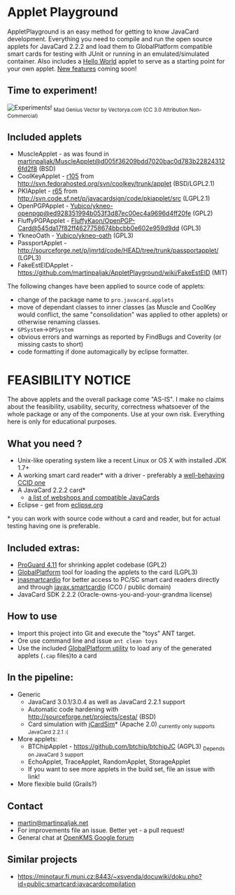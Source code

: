 Applet Playground
=================

AppletPlayground is an easy method for getting to know JavaCard development. Everything you need to compile and run the open source applets for JavaCard 2.2.2 and load them to GlobalPlatform compatible smart cards for testing with JUnit or running in an emulated/simulated container. Also includes a [Hello World](http://en.wikipedia.org/wiki/Hello_world_program) applet to serve as a starting point for your own applet. [New features](#in-the-pipeline) coming soon!

## Time to experiment!
![Experiments!](http://www.freevector.com/site_media/preview_images/FreeVector-Evil-Doctor.jpg)
<sub>Mad Genius Vector by Vectorya.com (CC 3.0 Attribution Non-Commercial)</sub>

## Included applets
 * MuscleApplet - as was found in [martinpaljak/MuscleApplet@d005f36209bdd7020bac0d783b228243126fd2f8](https://github.com/martinpaljak/MuscleApplet/commit/d005f36209bdd7020bac0d783b228243126fd2f8) (BSD)
 * CoolKeyApplet - [r105](http://svn.fedorahosted.org/svn/coolkey/!svn/bc/105/trunk/applet/) from http://svn.fedorahosted.org/svn/coolkey/trunk/applet (BSD/LGPL2.1)
 * PKIApplet - [r65](http://svn.code.sf.net/p/javacardsign/code/!svn/bc/65/pkiapplet/src/) from http://svn.code.sf.net/p/javacardsign/code/pkiapplet/src (LGPL2.1)
 * OpenPGPApplet - [Yubico/ykneo-openpgp@ed928351994b053f3d87ec00ec4a9696d4ff20fe](https://github.com/Yubico/ykneo-openpgp/commit/ed928351994b053f3d87ec00ec4a9696d4ff20fe) (GPL2)
 * FluffyPGPApplet - [FluffyKaon/OpenPGP-Card@545da17f82ff4627758674bbcbb0e602e959d9dd](https://github.com/FluffyKaon/OpenPGP-Card/commit/545da17f82ff4627758674bbcbb0e602e959d9dd) (GPL3)
 * YkneoOath - [Yubico/ykneo-oath](https://github.com/Yubico/ykneo-oath/) (GPL3)
 * PassportApplet - http://sourceforge.net/p/jmrtd/code/HEAD/tree/trunk/passportapplet/ (LGPL3)
 * FakeEstEIDApplet - https://github.com/martinpaljak/AppletPlayground/wiki/FakeEstEID (MIT)

The following changes have been applied to source code of applets:
 * change of the package name to ```pro.javacard.applets```
 * move of dependant classes to inner classes (as Muscle and CoolKey would conflict, the same "consolidation" was applied to other applets) or otherwise renaming classes.
 * ```GPSystem```->```OPSystem``` 
 * obvious errors and warnings as reported by FindBugs and Coverity (or missing casts to short)
 * code formatting if done automagically by eclipse formatter.

# FEASIBILITY NOTICE
 The above applets and the overall package come "AS-IS". I make no claims about the feasibility, usability, security, correctness whatsoever of the whole package or any of the components. Use at your own risk. Everything here is only for educational purposes.

## What you need ?
 * Unix-like operating system like a recent Linux or OS X with installed JDK 1.7+
 * A working smart card reader* with a driver - preferably a [well-behaving CCID one](http://pcsclite.alioth.debian.org/ccid/section.html)
 * A JavaCard 2.2.2 card*
   * [a list of webshops and compatible JavaCards](https://github.com/martinpaljak/GlobalPlatform/wiki/TestedCards)
 * Eclipse - get from [eclipse.org](http://eclipse.org/downloads/)

\* you can work with source code without a card and reader, but for actual testing having one is preferable.

## Included extras:
 * [ProGuard 4.11](http://proguard.sourceforge.net/) for shrinking applet codebase (GPL2)
 * [GlobalPlatform](https://github.com/martinpaljak/GlobalPlatform) tool for loading the applets to the card (LGPL3)
 * [jnasmartcardio](https://github.com/jnasmartcardio/jnasmartcardio) for better access to PC/SC smart card readers directly and through [javax.smartcardio](http://docs.oracle.com/javase/7/docs/jre/api/security/smartcardio/spec/javax/smartcardio/package-summary.html) (CC0 / public domain)
 * JavaCard SDK 2.2.2 (Oracle-owns-you-and-your-grandma license)

## How to use
 * Import this project into Git and execute the "toys" ANT target. 
 * Ore use command line and issue ```ant clean toys```
 * Use the included [GlobalPlatform utility](https://github.com/martinpaljak/GlobalPlatform#usage) to load any of the generated applets (```.cap``` files)to a card

## In the pipeline:
 * Generic
   * JavaCard 3.0.1/3.0.4 as well as JavaCard 2.2.1 support
   * Automatic code hardening with http://sourceforge.net/projects/cesta/ (BSD)
   * Card simulation with [jCardSim](https://github.com/licel/jcardsim)* (Apache 2.0) <sub>currently only supports JavaCard 2.2.1 :(</sub>
 * More applets:
   * BTChipApplet - https://github.com/btchip/btchipJC (AGPL3) <sub>Depends on JavaCard 3 support</sub>
   * EchoApplet, TraceApplet, RandomApplet, StorageApplet
   * If you want to see more applets in the build set, file an issue with link!
 * More flexible build (Grails?)

## Contact
 * martin@martinpaljak.net
 * For improvements file an issue. Better yet - a pull request!
 * General chat at [OpenKMS Google forum](https://groups.google.com/forum/#!forum/openkms)

## Similar projects
 * https://minotaur.fi.muni.cz:8443/~xsvenda/docuwiki/doku.php?id=public:smartcard:javacardcompilation
